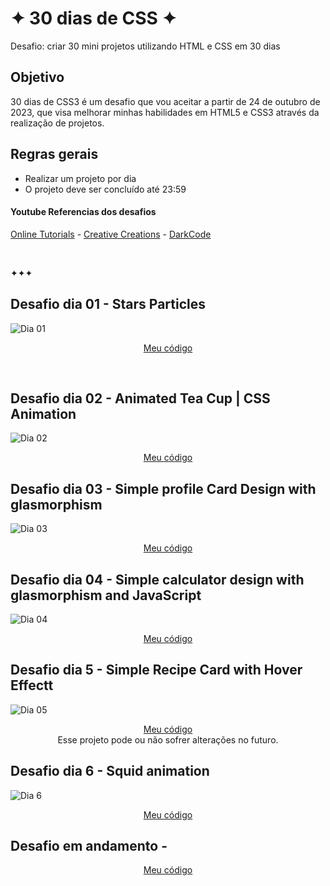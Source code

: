 # ✦ 30 dias de CSS ✦

Desafio: criar 30 mini projetos utilizando HTML e CSS em 30 dias

## Objetivo 

30 dias de CSS3 é um desafio que vou aceitar a partir de 24 de outubro de 2023, que visa melhorar minhas habilidades em HTML5 e CSS3 através da realização de projetos.


## Regras gerais

* Realizar um projeto por dia
* O projeto deve ser concluído até 23:59

#### Youtube Referencias dos desafios
[Online Tutorials](https://www.youtube.com/channel/UCbwXnUipZsLfUckBPsC7Jog) - 
[Creative Creations](https://www.youtube.com/channel/UCOKmVksbzoKJKmtu7rlEM1A) - 
[DarkCode](https://www.youtube.com/channel/UCD3KVjbb7aq2OiOffuungzw)

<br>

✦✦✦

##  Desafio dia 01 - Stars Particles <a name="id01"></a>

![Dia 01](https://github.com/itsmiuwu/30diasdeCSS/assets/124086216/09f7a39a-dd49-4a2d-94ce-c8b7399c31ce)


<p align="center">
  <a href="https://github.com/itsmiuwu/30diasdeCSS/tree/main/desafios/dia1">Meu código</a>
</p>

<br>

##  Desafio dia 02 - Animated Tea Cup | CSS Animation <a name="id02"></a>

![Dia 02](https://github.com/itsmiuwu/30diasdeCSS/assets/124086216/ce656e78-39a4-4de4-baf7-24a08a4bd55e)


<p align="center">
  <a href="https://github.com/itsmiuwu/30diasdeCSS/tree/main/desafios/dia2">Meu código</a>
</p>

##  Desafio dia 03 -  Simple profile Card Design with glasmorphism <a name="id03"></a>

![Dia 03](https://github.com/itsmiuwu/30diasdeCSS/assets/124086216/ca092ed4-dcdf-4192-9494-7d4bbcc390ed)


<p align="center">
  <a href="https://github.com/itsmiuwu/30diasdeCSS/tree/main/desafios/dia3">Meu código</a>
</p>

##  Desafio dia 04 -  Simple calculator design with glasmorphism and JavaScript <a name="id04"></a>

![Dia 04](https://github.com/itsmiuwu/30diasdeCSS/assets/124086216/f722a662-a62a-406d-97fd-6a345c777d48)


<p align="center">
  <a href="https://github.com/itsmiuwu/30diasdeCSS/tree/main/desafios/dia4">Meu código</a>
</p>

##  Desafio dia 5 -  Simple Recipe Card with Hover Effectt <a name="id05"></a>

![Dia 05](https://github.com/itsmiuwu/30diasdeCSS/assets/124086216/87a9c635-601d-47eb-a728-70f963ebaecd)


<p align="center">
  <a href="https://github.com/itsmiuwu/30diasdeCSS/tree/main/desafios/dia5">Meu código</a>
  <br>
  <a>Esse projeto pode ou não sofrer alterações no futuro.</a>
</p>



##  Desafio dia 6 - Squid animation <a name="id06"></a>

![Dia 6](https://github.com/itsmiuwu/itsmiuwu/assets/124086216/ea58fefe-fff4-4847-b5ff-250b6c588a82)


<p align="center">
  <a href="https://github.com/itsmiuwu/30diasdeCSS/tree/main/desafios/dia6">Meu código</a>
  <br>
  <a></a>
</p>


##  Desafio em andamento  -  <a name=""></a>

<p align="center">
  <a href="">Meu código</a>
  <br>
  <a></a>
</p>





